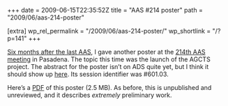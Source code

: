 +++
date = 2009-06-15T22:35:52Z
title = "AAS #214 poster"
path = "2009/06/aas-214-poster"

[extra]
wp_rel_permalink = "/2009/06/aas-214-poster/"
wp_shortlink = "/?p=141"
+++

[Six months after the last AAS](http://www.newton.cx/~peter/?p=106), I gave
another poster at the [214th AAS meeting](http://aas.org/meetings/aas214/) in
Pasadena. The topic this time was the launch of the AGCTS project. The
abstract for the poster isn’t on ADS quite yet, but I think it should show up
[here](http://adsabs.harvard.edu/abs/2009AAS...21460103W). Its session
identifier was #601.03.

Here’s a
[PDF](http://www.newton.cx/~peter/wp/wp-content/uploads/2009/06/poster.pdf) of
this poster (2.5 MB). As before, this is unpublished and unreviewed, and it
describes _extremely_ preliminary work.
